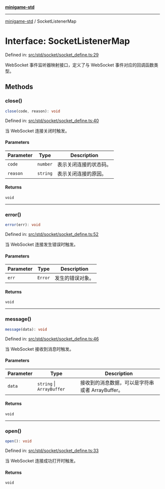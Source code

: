 [**minigame-std**](../README.md)

***

[minigame-std](../README.md) / SocketListenerMap

# Interface: SocketListenerMap

Defined in: [src/std/socket/socket\_define.ts:29](https://github.com/JiangJie/minigame-std/blob/fdb22241c47c2e98329a4c62befde728957e03ee/src/std/socket/socket_define.ts#L29)

WebSocket 事件监听器映射接口，定义了与 WebSocket 事件对应的回调函数类型。

## Methods

### close()

```ts
close(code, reason): void
```

Defined in: [src/std/socket/socket\_define.ts:40](https://github.com/JiangJie/minigame-std/blob/fdb22241c47c2e98329a4c62befde728957e03ee/src/std/socket/socket_define.ts#L40)

当 WebSocket 连接关闭时触发。

#### Parameters

| Parameter | Type | Description |
| ------ | ------ | ------ |
| `code` | `number` | 表示关闭连接的状态码。 |
| `reason` | `string` | 表示关闭连接的原因。 |

#### Returns

`void`

***

### error()

```ts
error(err): void
```

Defined in: [src/std/socket/socket\_define.ts:52](https://github.com/JiangJie/minigame-std/blob/fdb22241c47c2e98329a4c62befde728957e03ee/src/std/socket/socket_define.ts#L52)

当 WebSocket 连接发生错误时触发。

#### Parameters

| Parameter | Type | Description |
| ------ | ------ | ------ |
| `err` | `Error` | 发生的错误对象。 |

#### Returns

`void`

***

### message()

```ts
message(data): void
```

Defined in: [src/std/socket/socket\_define.ts:46](https://github.com/JiangJie/minigame-std/blob/fdb22241c47c2e98329a4c62befde728957e03ee/src/std/socket/socket_define.ts#L46)

当 WebSocket 接收到消息时触发。

#### Parameters

| Parameter | Type | Description |
| ------ | ------ | ------ |
| `data` | `string` \| `ArrayBuffer` | 接收到的消息数据，可以是字符串或者 ArrayBuffer。 |

#### Returns

`void`

***

### open()

```ts
open(): void
```

Defined in: [src/std/socket/socket\_define.ts:33](https://github.com/JiangJie/minigame-std/blob/fdb22241c47c2e98329a4c62befde728957e03ee/src/std/socket/socket_define.ts#L33)

当 WebSocket 连接成功打开时触发。

#### Returns

`void`
